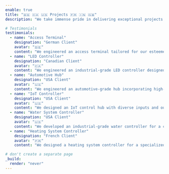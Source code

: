 ```yaml
---
enable: true
title: "🇩🇪 🇨🇦 🇺🇸 Projects 🇫🇷 🇮🇳 🇬🇧"
description: "We take immense pride in delivering exceptional projects to our clients, ensuring satisfaction and success."

# Testimonials
testimonials:
  - name: "Access Terminal"
    designation: "German Client"
    avatar: "🇩🇪"
    content: "We engineered an access terminal tailored for our esteemed client. The scope of the project encompassed the integration of Near Field Communication (NFC), WiFi functionality, and advanced security features. Our team diligently executed the development and rigorous testing of the electronics, concurrently refining the firmware to ensure optimal performance."
  - name: "LED Controller"
    designation: "Canadian Client"
    avatar: "🇨🇦"
    content: "We engineered an industrial-grade LED controller designed for building installations. This device, featuring internet connectivity, had both firmware and backend development completed by our team."
  - name: "Automotive Hub"
    designation: "USA Client"
    avatar: "🇺🇸"
    content: "We engineered an automotive-grade hub incorporating high-speed USB-C connections, Ethernet interfaces, and isolated Modbus functionality. Collaborating seamlessly with an external contractor, we orchestrated the design of the casing to meet industry standards and specifications."
  - name: "IoT Controller"
    designation: "USA Client"
    avatar: "🇺🇸"
    content: "We designed an IoT control hub with diverse inputs and outputs, digital interfaces, and DIN rail mounting. It supports Ethernet and WiFi communication, with the base firmware developed in-house."
  - name: "Water System Controller"
    designation: "USA Client"
    avatar: "🇺🇸"
    content: "We developed an industrial-grade water controller for a client with a high-volume requirement, necessitating a focus on cost-effectiveness. This led us to redesign the entire product and create tailored firmware. Our successful delivery involved manufacturing a substantial quantity in collaboration with our assembly partners."
  - name: "Heating System Controller"
    designation: "French Client"
    avatar: "🇫🇷"
    content: "We designed a heating system controller for a specialized machine dedicated to converting experimental materials into energy. This involved precise control of AC motors, valve adjustments, and data reading from various sensors. The real challenge lay in crafting a highly specific and intricate state machine for the firmware, ensuring seamless integration and optimal functionality throughout the project."

# don't create a separate page
_build:
  render: "never"
---
```

